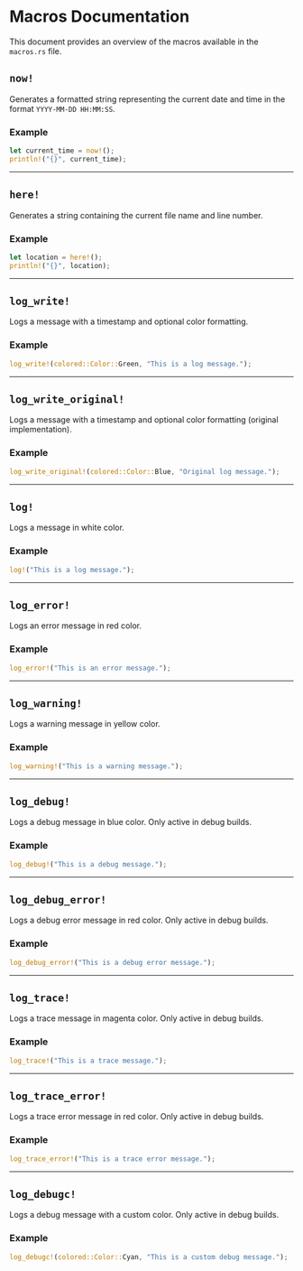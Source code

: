 # Macros Documentation

This document provides an overview of the macros available in the `macros.rs` file.

## `now!`

Generates a formatted string representing the current date and time in the format `YYYY-MM-DD HH:MM:SS`.

### Example

```rust
let current_time = now!();
println!("{}", current_time);
```

---

## `here!`

Generates a string containing the current file name and line number.

### Example

```rust
let location = here!();
println!("{}", location);
```

---

## `log_write!`

Logs a message with a timestamp and optional color formatting.

### Example

```rust
log_write!(colored::Color::Green, "This is a log message.");
```

---

## `log_write_original!`

Logs a message with a timestamp and optional color formatting (original implementation).

### Example

```rust
log_write_original!(colored::Color::Blue, "Original log message.");
```

---

## `log!`

Logs a message in white color.

### Example

```rust
log!("This is a log message.");
```

---

## `log_error!`

Logs an error message in red color.

### Example

```rust
log_error!("This is an error message.");
```

---

## `log_warning!`

Logs a warning message in yellow color.

### Example

```rust
log_warning!("This is a warning message.");
```

---

## `log_debug!`

Logs a debug message in blue color. Only active in debug builds.

### Example

```rust
log_debug!("This is a debug message.");
```

---

## `log_debug_error!`

Logs a debug error message in red color. Only active in debug builds.

### Example

```rust
log_debug_error!("This is a debug error message.");
```

---

## `log_trace!`

Logs a trace message in magenta color. Only active in debug builds.

### Example

```rust
log_trace!("This is a trace message.");
```

---

## `log_trace_error!`

Logs a trace error message in red color. Only active in debug builds.

### Example

```rust
log_trace_error!("This is a trace error message.");
```

---

## `log_debugc!`

Logs a debug message with a custom color. Only active in debug builds.

### Example

```rust
log_debugc!(colored::Color::Cyan, "This is a custom debug message.");
```
